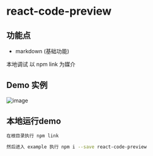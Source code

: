 # react-code-preview

## 功能点
- markdown (基础功能)

本地调试 以 npm link 为媒介

## Demo 实例
![image](https://user-images.githubusercontent.com/34503154/119803409-0179ad00-bf12-11eb-986a-8f63af92a253.png)

## 本地运行demo
```bash
在根目录执行 npm link

然后进入 example 执行 npm i --save react-code-preview
```
